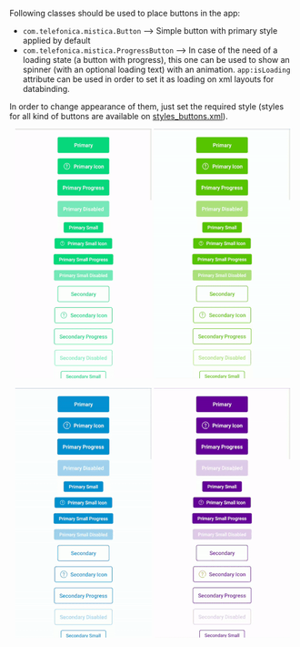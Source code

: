 Following classes should be used to place buttons in the app:
* `com.telefonica.mistica.Button` --> Simple button with primary style applied by default
* `com.telefonica.mistica.ProgressButton` --> In case of the need of a loading state (a button with progress), this one can be used to show an spinner (with an optional loading text) with an animation. `app:isLoading` attribute can be used in order to set it as loading on xml layouts for databinding.

In order to change appearance of them, just set the required style (styles for all kind of buttons are available on [styles_buttons.xml](../../../../../../../../library/src/main/res/values/styles_buttons.xml)).

<p align="center">
    <img src="../../../../../../../../doc/images/buttons/buttons_tuenti.gif">
    <img src="../../../../../../../../doc/images/buttons/buttons_movistar.gif">
</p>
<p align="center">
    <img src="../../../../../../../../doc/images/buttons/buttons_o2.gif">
    <img src="../../../../../../../../doc/images/buttons/buttons_vivo.gif">
</p>

